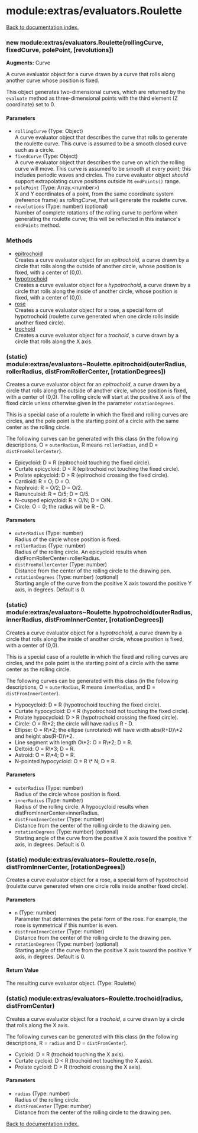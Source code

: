# module:extras/evaluators.Roulette

[Back to documentation index.](index.md)

<a name='extras_evaluators.Roulette'></a>
### new module:extras/evaluators.Roulette(rollingCurve, fixedCurve, polePoint, [revolutions])

**Augments:** Curve

A curve evaluator object for a curve drawn by a curve that rolls along another curve whose position is fixed.

This object generates two-dimensional curves, which are returned by the <code>evaluate</code> method as three-dimensional points with the third element (Z coordinate) set to 0.

#### Parameters

* `rollingCurve` (Type: Object)<br>A curve evaluator object that describes the curve that rolls to generate the roulette curve. This curve is assumed to be a smooth closed curve such as a circle.
* `fixedCurve` (Type: Object)<br>A curve evaluator object that describes the curve on which the rolling curve will move. This curve is assumed to be smooth at every point; this includes periodic waves and circles. The curve evaluator object <i>should</i> support extrapolating curve positions outside its <code>endPoints()</code> range.
* `polePoint` (Type: Array.&lt;number>)<br>X and Y coordinates of a point, from the same coordinate system (reference frame) as <i>rollingCurve</i>, that will generate the roulette curve.
* `revolutions` (Type: number) (optional)<br>Number of complete rotations of the rolling curve to perform when generating the roulette curve; this will be reflected in this instance's <code>endPoints</code> method.

### Methods

* [epitrochoid](#extras_evaluators_Roulette.epitrochoid)<br>Creates a curve evaluator object for an <i>epitrochoid</i>, a curve drawn by a circle that rolls along the outside
of another circle, whose position is fixed, with a center of (0,0).
* [hypotrochoid](#extras_evaluators_Roulette.hypotrochoid)<br>Creates a curve evaluator object for a <i>hypotrochoid</i>, a curve drawn by a circle that rolls along the inside
of another circle, whose position is fixed, with a center of (0,0).
* [rose](#extras_evaluators_Roulette.rose)<br>Creates a curve evaluator object for a rose, a special
form of hypotrochoid (roulette curve generated when one circle rolls
inside another fixed circle).
* [trochoid](#extras_evaluators_Roulette.trochoid)<br>Creates a curve evaluator object for a <i>trochoid</i>, a curve drawn by a circle that rolls along the X axis.

<a name='extras_evaluators_Roulette.epitrochoid'></a>
### (static) module:extras/evaluators~Roulette.epitrochoid(outerRadius, rollerRadius, distFromRollerCenter, [rotationDegrees])

Creates a curve evaluator object for an <i>epitrochoid</i>, a curve drawn by a circle that rolls along the outside
of another circle, whose position is fixed, with a center of (0,0).
The rolling circle will start at the positive X axis of the fixed circle
unless otherwise given in the parameter <code>rotationDegrees</code>.

This is a special case of a roulette in which the fixed and rolling curves are circles, and the pole point is the starting point of a circle with the same center as the rolling circle.

The following curves can be generated with this class (in the following
descriptions, O = <code>outerRadius</code>, R means <code>rollerRadius</code>,
and D = <code>distFromRollerCenter</code>).<ul>
<li>Epicycloid: D = R (epitrochoid touching the fixed circle).</li>
<li>Curtate epicycloid: D < R (epitrochoid not touching the fixed circle).</li>
<li>Prolate epicycloid: D > R (epitrochoid crossing the fixed circle).</li>
<li>Cardioid: R = O; D = O.</li>
<li>Nephroid: R = O/2; D = O/2.</li>
<li>Ranunculoid: R = O/5; D = O/5.</li>
<li>N-cusped epicycloid: R = O/N; D = O/N.</li>
<li>Circle: O = 0; the radius will be R - D.</li></ul>

#### Parameters

* `outerRadius` (Type: number)<br>Radius of the circle whose position is fixed.
* `rollerRadius` (Type: number)<br>Radius of the rolling circle. An epicycloid results when distFromRollerCenter=rollerRadius.
* `distFromRollerCenter` (Type: number)<br>Distance from the center of the rolling circle to the drawing pen.
* `rotationDegrees` (Type: number) (optional)<br>Starting angle of the curve from the positive X axis toward the positive Y axis, in degrees. Default is 0.

<a name='extras_evaluators_Roulette.hypotrochoid'></a>
### (static) module:extras/evaluators~Roulette.hypotrochoid(outerRadius, innerRadius, distFromInnerCenter, [rotationDegrees])

Creates a curve evaluator object for a <i>hypotrochoid</i>, a curve drawn by a circle that rolls along the inside
of another circle, whose position is fixed, with a center of (0,0).

This is a special case of a roulette in which the fixed and rolling curves are circles, and the pole point is the starting point of a circle with the same center as the rolling circle.

The following curves can be generated with this class (in the following
descriptions, O = <code>outerRadius</code>, R means <code>innerRadius</code>,
and D = <code>distFromInnerCenter</code>).<ul>
<li>Hypocycloid: D = R (hypotrochoid touching the fixed circle).</li>
<li>Curtate hypocycloid: D < R (hypotrochoid not touching the fixed circle).</li>
<li>Prolate hypocycloid: D > R (hypotrochoid crossing the fixed circle).</li>
<li>Circle: O = R\*2; the circle will have radius R - D.</li>
<li>Ellipse: O = R\*2; the ellipse (unrotated) will have width abs(R+D)\*2
and height abs(R-D)\*2.</li>
<li>Line segment with length O\*2: O = R\*2; D = R.</li>
<li>Deltoid: O = R\*3; D = R.</li>
<li>Astroid: O = R\*4; D = R.</li>
<li>N-pointed hypocycloid: O = R \* N; D = R.</li></ul>

#### Parameters

* `outerRadius` (Type: number)<br>Radius of the circle whose position is fixed.
* `innerRadius` (Type: number)<br>Radius of the rolling circle. A hypocycloid results when distFromInnerCenter=innerRadius.
* `distFromInnerCenter` (Type: number)<br>Distance from the center of the rolling circle to the drawing pen.
* `rotationDegrees` (Type: number) (optional)<br>Starting angle of the curve from the positive X axis toward the positive Y axis, in degrees. Default is 0.

<a name='extras_evaluators_Roulette.rose'></a>
### (static) module:extras/evaluators~Roulette.rose(n, distFromInnerCenter, [rotationDegrees])

Creates a curve evaluator object for a rose, a special
form of hypotrochoid (roulette curve generated when one circle rolls
inside another fixed circle).

#### Parameters

* `n` (Type: number)<br>Parameter that determines the petal form of the rose. For example, the rose is symmetrical if this number is even.
* `distFromInnerCenter` (Type: number)<br>Distance from the center of the rolling circle to the drawing pen.
* `rotationDegrees` (Type: number) (optional)<br>Starting angle of the curve from the positive X axis toward the positive Y axis, in degrees. Default is 0.

#### Return Value

The resulting curve evaluator object. (Type: Roulette)

<a name='extras_evaluators_Roulette.trochoid'></a>
### (static) module:extras/evaluators~Roulette.trochoid(radius, distFromCenter)

Creates a curve evaluator object for a <i>trochoid</i>, a curve drawn by a circle that rolls along the X axis.

The following curves can be generated with this class (in the following
descriptions, R = <code>radius</code>
and D = <code>distFromCenter</code>).<ul>
<li>Cycloid: D = R (trochoid touching the X axis).</li>
<li>Curtate cycloid: D < R (trochoid not touching the X axis).</li>
<li>Prolate cycloid: D > R (trochoid crossing the X axis).</li></ul>

#### Parameters

* `radius` (Type: number)<br>Radius of the rolling circle.
* `distFromCenter` (Type: number)<br>Distance from the center of the rolling circle to the drawing pen.

[Back to documentation index.](index.md)
